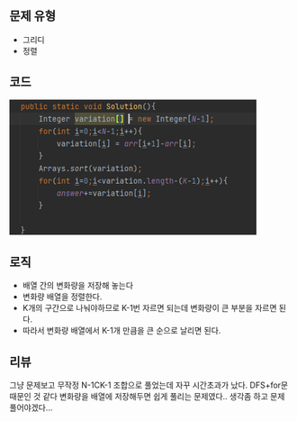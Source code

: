 ## 문제 유형
- 그리디
- 정렬

## 코드
![img.png](img.png)
## 로직
- 배열 간의 변화량을 저장해 놓는다
- 변화량 배열을 정렬한다.
- K개의 구간으로 나눠야하므로 K-1번 자르면 되는데 변화량이 큰 부분을 자르면 된다.
- 따라서 변화량 배열에서 K-1개 만큼을 큰 순으로 날리면 된다.
## 리뷰
그냥 문제보고 무작정 N-1CK-1 조합으로 풀었는데 자꾸 시간초과가 났다. DFS+for문 때문인 것 같다
변화량을 배열에 저장해두면 쉽게 풀리는 문제였다.. 생각좀 하고 문제 풀어야겠다...

